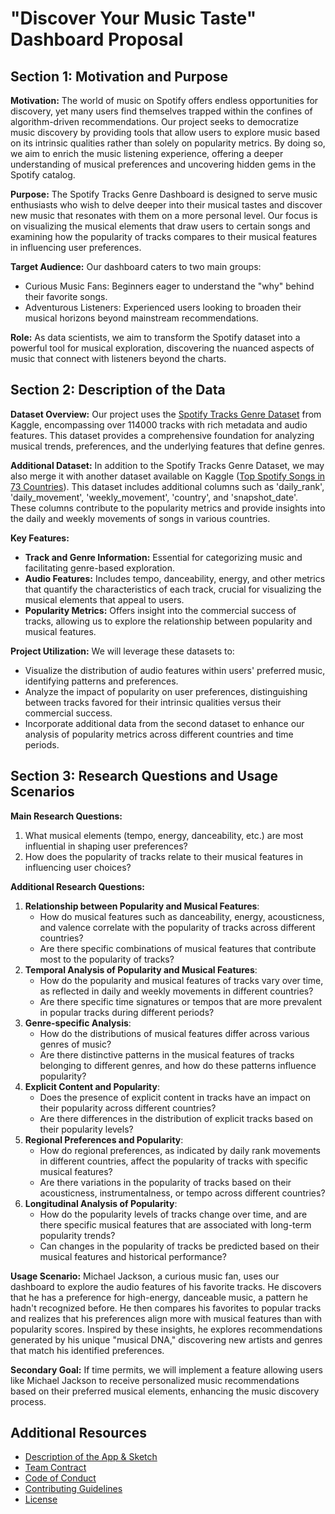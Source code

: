 # "Discover Your Music Taste" Dashboard Proposal

## Section 1: Motivation and Purpose

**Motivation:** The world of music on Spotify offers endless opportunities for discovery, yet many users find themselves trapped within the confines of algorithm-driven recommendations. Our project seeks to democratize music discovery by providing tools that allow users to explore music based on its intrinsic qualities rather than solely on popularity metrics. By doing so, we aim to enrich the music listening experience, offering a deeper understanding of musical preferences and uncovering hidden gems in the Spotify catalog.

**Purpose:** The Spotify Tracks Genre Dashboard is designed to serve music enthusiasts who wish to delve deeper into their musical tastes and discover new music that resonates with them on a more personal level. Our focus is on visualizing the musical elements that draw users to certain songs and examining how the popularity of tracks compares to their musical features in influencing user preferences.

**Target Audience:** Our dashboard caters to two main groups:
- Curious Music Fans: Beginners eager to understand the "why" behind their favorite songs.
- Adventurous Listeners: Experienced users looking to broaden their musical horizons beyond mainstream recommendations.

**Role:** As data scientists, we aim to transform the Spotify dataset into a powerful tool for musical exploration, discovering the nuanced aspects of music that connect with listeners beyond the charts.

## Section 2: Description of the Data

**Dataset Overview:** Our project uses the [Spotify Tracks Genre Dataset](https://www.kaggle.com/datasets/thedevastator/spotify-tracks-genre-dataset/data) from Kaggle, encompassing over 114000 tracks with rich metadata and audio features. This dataset provides a comprehensive foundation for analyzing musical trends, preferences, and the underlying features that define genres.

**Additional Dataset:** In addition to the Spotify Tracks Genre Dataset, we may also merge it with another dataset available on Kaggle ([Top Spotify Songs in 73 Countries](https://www.kaggle.com/datasets/asaniczka/top-spotify-songs-in-73-countries-daily-updated)). This dataset includes additional columns such as 'daily_rank', 'daily_movement', 'weekly_movement', 'country', and 'snapshot_date'. These columns contribute to the popularity metrics and provide insights into the daily and weekly movements of songs in various countries.

**Key Features:**
- **Track and Genre Information:** Essential for categorizing music and facilitating genre-based exploration.
- **Audio Features:** Includes tempo, danceability, energy, and other metrics that quantify the characteristics of each track, crucial for visualizing the musical elements that appeal to users.
- **Popularity Metrics:** Offers insight into the commercial success of tracks, allowing us to explore the relationship between popularity and musical features.

**Project Utilization:** We will leverage these datasets to:
- Visualize the distribution of audio features within users' preferred music, identifying patterns and preferences.
- Analyze the impact of popularity on user preferences, distinguishing between tracks favored for their intrinsic qualities versus their commercial success.
- Incorporate additional data from the second dataset to enhance our analysis of popularity metrics across different countries and time periods.

## Section 3: Research Questions and Usage Scenarios

**Main Research Questions:**
1. What musical elements (tempo, energy, danceability, etc.) are most influential in shaping user preferences?
2. How does the popularity of tracks relate to their musical features in influencing user choices?

**Additional Research Questions:**
1. **Relationship between Popularity and Musical Features**: 
   - How do musical features such as danceability, energy, acousticness, and valence correlate with the popularity of tracks across different countries?
   - Are there specific combinations of musical features that contribute most to the popularity of tracks?
2. **Temporal Analysis of Popularity and Musical Features**: 
   - How do the popularity and musical features of tracks vary over time, as reflected in daily and weekly movements in different countries?
   - Are there specific time signatures or tempos that are more prevalent in popular tracks during different periods?
3. **Genre-specific Analysis**: 
   - How do the distributions of musical features differ across various genres of music?
   - Are there distinctive patterns in the musical features of tracks belonging to different genres, and how do these patterns influence popularity?
4. **Explicit Content and Popularity**: 
   - Does the presence of explicit content in tracks have an impact on their popularity across different countries?
   - Are there differences in the distribution of explicit tracks based on their popularity levels?
5. **Regional Preferences and Popularity**: 
   - How do regional preferences, as indicated by daily rank movements in different countries, affect the popularity of tracks with specific musical features?
   - Are there variations in the popularity of tracks based on their acousticness, instrumentalness, or tempo across different countries?
6. **Longitudinal Analysis of Popularity**: 
   - How do the popularity levels of tracks change over time, and are there specific musical features that are associated with long-term popularity trends?
   - Can changes in the popularity of tracks be predicted based on their musical features and historical performance?

**Usage Scenario:** Michael Jackson, a curious music fan, uses our dashboard to explore the audio features of his favorite tracks. He discovers that he has a preference for high-energy, danceable music, a pattern he hadn't recognized before. He then compares his favorites to popular tracks and realizes that his preferences align more with musical features than with popularity scores. Inspired by these insights, he explores recommendations generated by his unique "musical DNA," discovering new artists and genres that match his identified preferences.

**Secondary Goal:** If time permits, we will implement a feature allowing users like Michael Jackson to receive personalized music recommendations based on their preferred musical elements, enhancing the music discovery process.

## Additional Resources

- [Description of the App & Sketch](README.md)
- [Team Contract](team-contract.md)
- [Code of Conduct](CODE_OF_CONDUCT.md)
- [Contributing Guidelines](CONTRIBUTING.md)
- [License](LICENSE)
